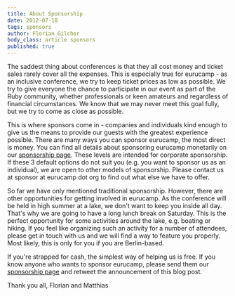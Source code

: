 ```yaml
---
title: About Sponsorship
date: 2012-07-10
tags: sponsors
author: Florian Gilcher
body_class: article sponsors
published: true
---
```


The saddest thing about conferences is that they all cost money and ticket sales rarely cover all the expenses. This is especially true for eurucamp - as an inclusive conference, we try to keep ticket prices as low as possible. We try to give everyone the chance to participate in our event as part of the Ruby community, whether professionals or keen amateurs and regardless of financial  circumstances. We know that we may never meet this goal fully, but we try to come as close as possible.

This is where sponsors come in - companies and individuals kind enough to give us the means to provide our guests with the greatest experience possible. There are many ways you can sponsor eurucamp, the most direct is money. You can find all details about sponsoring eurucamp monetarily on our [sponsorship page](/sponsors "Sponsors"). These levels are intended for corporate sponsorship. If these 3 default options do not suit you (e.g. you want to sponsor us as an individual), we are open to other models of sponsorship. Please contact us at sponsor at eurucamp dot org to find out what else we have to offer.

So far we have only mentioned traditional sponsorship. However, there are other opportunities for getting involved in eurucamp. As the conference will be held in high summer at a lake, we don't want to keep you inside all day. That's why we are going to have a long lunch break on Saturday. This is the perfect opportunity for some activities around the lake, e.g. boating or hiking. If you feel like organizing such an activity for a number of attendees, please get in touch with us and we will find a way to feature you properly. Most likely, this is only for you if you are Berlin-based.

If you're strapped for cash, the simplest way of helping us is free. If you know anyone who wants to sponsor eurucamp, please send them our [sponsorship page](/sponsors "Sponsors") and retweet the announcement of this blog post.

Thank you all,
Florian and Matthias
